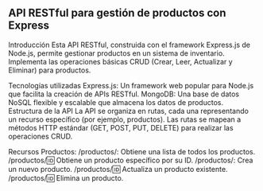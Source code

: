 ## API RESTful para gestión de productos con Express

Introducción
Esta API RESTful, construida con el framework Express.js de Node.js, permite gestionar productos en un sistema de inventario. Implementa las operaciones básicas CRUD (Crear, Leer, Actualizar y Eliminar) para productos.

Tecnologías utilizadas
Express.js: Un framework web popular para Node.js que facilita la creación de APIs RESTful.
MongoDB: Una base de datos NoSQL flexible y escalable que almacena los datos de productos.
Estructura de la API
La API se organiza en rutas, cada una representando un recurso específico (por ejemplo, productos). Las rutas se mapean a métodos HTTP estándar (GET, POST, PUT, DELETE) para realizar las operaciones CRUD.

Recursos
Productos:
/productos/: Obtiene una lista de todos los productos.
/productos/:id: Obtiene un producto específico por su ID.
/productos/: Crea un nuevo producto.
/productos/:id: Actualiza un producto existente.
/productos/:id: Elimina un producto.
